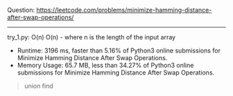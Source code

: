 Question: https://leetcode.com/problems/minimize-hamming-distance-after-swap-operations/

---

try_1.py: O(n) O(n) - where n is the length of the input array

* Runtime: 3196 ms, faster than 5.16% of Python3 online submissions for Minimize Hamming Distance After Swap Operations.
* Memory Usage: 65.7 MB, less than 34.27% of Python3 online submissions for Minimize Hamming Distance After Swap Operations.

> union find
